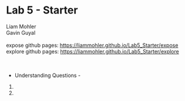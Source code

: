 # Lab 5 - Starter
Liam Mohler <br />
Gavin Guyal <br />
<br />
expose github pages: https://liammohler.github.io/Lab5_Starter/expose <br />
explore github pages: https://liammohler.github.io/Lab5_Starter/explore <br />
<br />
<br />
- Understanding Questions - <br />
1) <br />
2) <br />
